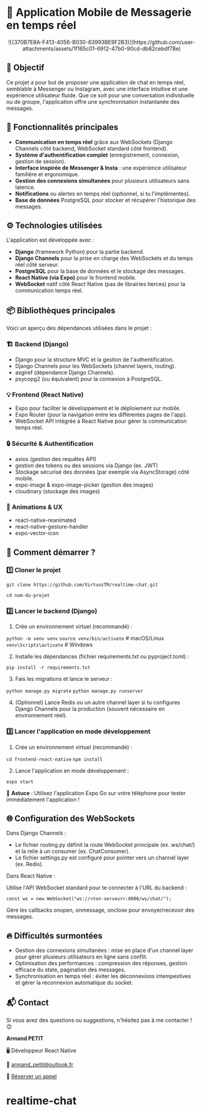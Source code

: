 ﻿# 📱 Application Mobile de Messagerie en temps réel

<p align="center">
  ![{370B7E8A-F413-4056-B030-63993BE9F2B3}](https://github.com/user-attachments/assets/1f165c01-6912-47b0-90cd-db62cebdf78e)
</p>

## 📌 Objectif

Ce projet a pour but de proposer une application de chat en temps réel, semblable à Messenger ou Instagram, avec une interface intuitive et une expérience utilisateur fluide. Que ce soit pour une conversation individuelle ou de groupe, l'application offre une synchronisation instantanée des messages.

## 🎯 Fonctionnalités principales

- **Communication en temps réel** grâce aux WebSockets (Django Channels côté backend, WebSocket standard côté frontend).
- **Système d'authentification complet** (enregistrement, connexion, gestion de session).
- **Interface inspirée de Messenger & Insta** : une expérience utilisateur familière et ergonomique.
- **Gestion des connexions simultanées** pour plusieurs utilisateurs sans latence.
- **Notifications** ou alertes en temps réel (optionnel, si tu l'implémentes).
- **Base de données** PostgreSQL pour stocker et récupérer l'historique des messages.

## ⚙️ Technologies utilisées

L'application est développée avec :

- **Django** (framework Python) pour la partie backend.
- **Django Channels** pour la prise en charge des WebSockets et du temps réel côté serveur.
- **PostgreSQL** pour la base de données et le stockage des messages.
- **React Native (via Expo)** pour le frontend mobile.
- **WebSocket** natif côté React Native (pas de librairies tierces) pour la communication temps réel.

## 📦 Bibliothèques principales

Voici un aperçu des dépendances utilisées dans le projet :

### 🏗️ **Backend (Django)**

- Django pour la structure MVC et la gestion de l'authentification.
- Django Channels pour les WebSockets (channel layers, routing).
- asgiref (dépendance Django Channels).
- psycopg2 (ou équivalent) pour la connexion à PostgreSQL.

### 💡 **Frontend (React Native)**

- Expo pour faciliter le développement et le déploiement sur mobile.
- Expo Router (pour la navigation entre les différentes pages de l'app).
- WebSocket API intégrée à React Native pour gérer la communication temps réel.

### 🔒 **Sécurité & Authentification**

- axios (gestion des requêtes API)
- gestion des tokens ou des sessions via Django (ex. JWT)
- Stockage sécurisé des données (par exemple via AsyncStorage) côté mobile.
- expo-image & expo-image-picker (gestion des images)
- cloudinary (stockage des images)

### 🎨 **Animations & UX**

- react-native-reanimated
- react-native-gesture-handler
- expo-vector-icon

## 🚀 Comment démarrer ?

### 1️⃣ Cloner le projet

`git clone https://github.com/VirtuozTM/realtime-chat.git`

`cd nom-du-projet`

### 2️⃣ Lancer le backend (Django)

1. Crée un environnement virtuel (recommandé) :

`python -m venv venv`
`source venv/bin/activate` # macOS/Linux
`venv\Scripts\activate` # Windows

2. Installe les dépendances (fichier requirements.txt ou pyproject.toml) :

`pip install -r requirements.txt`

3. Fais les migrations et lance le serveur :

`python manage.py migrate`
`python manage.py runserver`

4. (Optionnel) Lance Redis ou un autre channel layer si tu configures Django Channels pour la production (souvent nécessaire en environnement réel).

### 3️⃣ Lancer l'application en mode développement

1. Crée un environnement virtuel (recommandé) :

`cd frontend-react-native`
`npm install`

2. Lance l'application en mode développement :

`expo start`

📌 **Astuce** : Utilisez l'application Expo Go sur votre téléphone pour tester immédiatement l'application !

## 🌐 Configuration des WebSockets

Dans Django Channels :

- Le fichier routing.py définit la route WebSocket principale (ex. ws/chat/) et la relie à un consumer (ex. ChatConsumer).
- Le fichier settings.py est configuré pour pointer vers un channel layer (ex. Redis).

Dans React Native :

Utilise l'API WebSocket standard pour te connecter à l'URL du backend :

`const ws = new WebSocket("ws://<ton-serveur>:8000/ws/chat/");`

Gère les callbacks onopen, onmessage, onclose pour envoyer/recevoir des messages.

## 🔥 Difficultés surmontées

- Gestion des connexions simultanées : mise en place d'un channel layer pour gérer plusieurs utilisateurs en ligne sans conflit.
- Optimisation des performances : compression des réponses, gestion efficace du state, pagination des messages.
- Synchronisation en temps réel : éviter les déconnexions intempestives et gérer la reconnexion automatique du socket.

## 📬 Contact

Si vous avez des questions ou suggestions, n'hésitez pas à me contacter ! 😊

**Armand PETIT**

🖥️ Développeur React Native

📧 [armand_petit@outlook.fr](mailto:armand_petit@outlook.fr)

📅 [Réserver un appel](https://calendly.com/armand_petit/30min)

# realtime-chat
